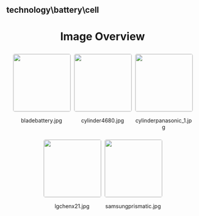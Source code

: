 ## technology\battery\cell

<style>
    .image-gallery {
        display: flex;
        flex-wrap: wrap;
        gap: 10px;
        justify-content: center;
        padding: 10px;
    }
    .image-gallery img {
        width: 150px;
        height: auto;
        border: 1px solid #ddd;
        border-radius: 5px;
    }
    .image-gallery div {
        flex: 1 1 calc(33.333% - 20px); /* Three images per row on large screens */
        max-width: 150px;
        text-align: center;
    }
    @media (max-width: 768px) {
        .image-gallery div {
            flex: 1 1 calc(50% - 20px); /* Two images per row on medium screens */
        }
    }
    @media (max-width: 480px) {
        .image-gallery div {
            flex: 1 1 100%; /* One image per row on small screens */
        }
    }
</style>
<h1 style ="text-align: center;"> Image Overview </h1> <div class="image-gallery">
<div>
<img src="https://media.evkx.net/multimedia/technology/battery/cell/bladebattery_st.jpg">
<p>bladebattery.jpg</p>
</div>
<div>
<img src="https://media.evkx.net/multimedia/technology/battery/cell/cylinder4680_st.jpg">
<p>cylinder4680.jpg</p>
</div>
<div>
<img src="https://media.evkx.net/multimedia/technology/battery/cell/cylinderpanasonic_1_st.jpg">
<p>cylinderpanasonic_1.jpg</p>
</div>
<div>
<img src="https://media.evkx.net/multimedia/technology/battery/cell/lgchenx21_st.jpg">
<p>lgchenx21.jpg</p>
</div>
<div>
<img src="https://media.evkx.net/multimedia/technology/battery/cell/samsungprismatic_st.jpg">
<p>samsungprismatic.jpg</p>
</div>
</div>

